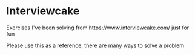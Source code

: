 # Interviewcake
Exercises I've been solving from https://www.interviewcake.com/ just for fun 

Please use this as a reference, there are many ways to solve a problem
